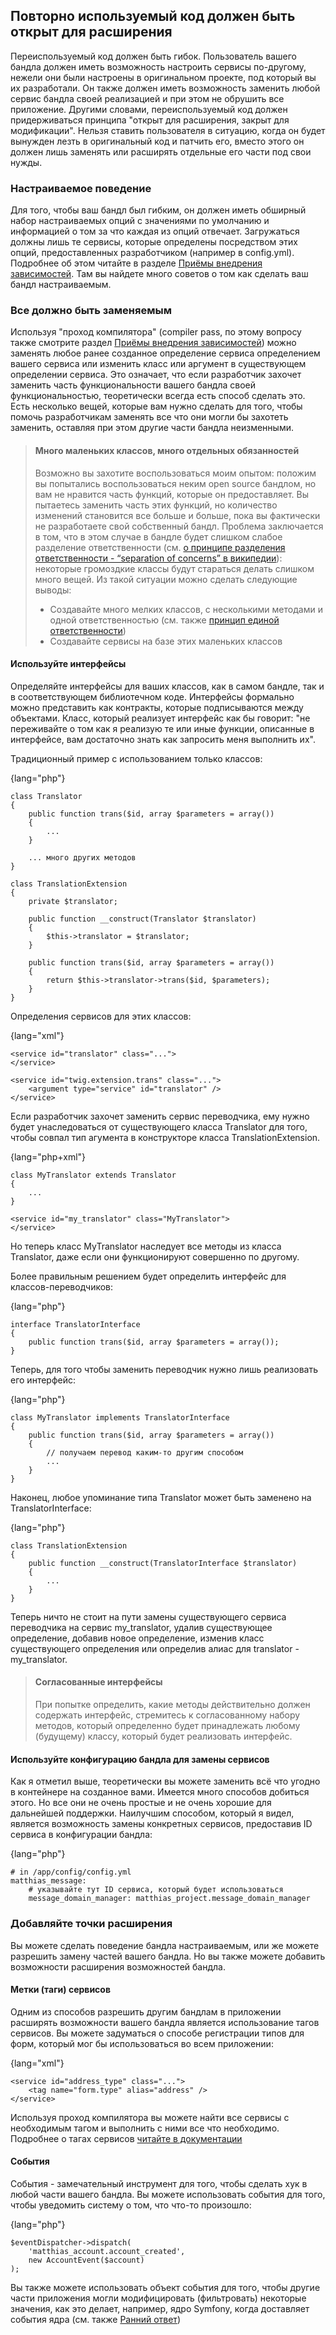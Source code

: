 ## Повторно используемый код должен быть открыт для расширения

Переиспользуемый код должен быть гибок. Пользователь вашего бандла должен иметь возможность настроить
сервисы по-другому, нежели они были настроены в оригинальном проекте, под который вы их разработали.
Он также должен иметь возможность заменить любой сервис бандла своей реализацией и при этом не обрушить
все приложение. Другими словами, переиспользуемый код должен придерживаться принципа "открыт для расширения, 
закрыт для модификации". Нельзя ставить пользователя в ситуацию, когда он будет вынужден лезть в оригинальный
код и патчить его, вместо этого он должен лишь заменять или расширять отдельные его части под свои нужды.

### Настраиваемое поведение

Для того, чтобы ваш бандл был гибким, он должен иметь обширный набор настраиваемых опций с значениями по
умолчанию и информацией о том за что каждая из опций отвечает. Загружаться должны лишь те сервисы, которые
определены посредством этих опций, предоставленных разработчиком (например в config.yml). Подробнее об
этом читайте в разделе [Приёмы внедрения зависимостей](#patterns-of-dependency-injection). Там вы
найдете много советов о том как сделать ваш бандл настраиваемым.

### Все должно быть заменяемым

Используя "проход компилятора" (compiler pass, по этому вопросу также смотрите раздел 
[Приёмы внедрения зависимостей](#patterns-of-dependency-injection)) можно заменять любое ранее созданное 
определение сервиса определением вашего сервиса или изменить класс или аргумент в существующем определении сервиса. 
Это означает, что если разработчик захочет заменить часть функциональности вашего бандла своей функциональностью, 
теоретически всегда есть способ сделать это. Есть несколько вещей, которые вам нужно сделать для того, чтобы помочь 
разработчикам заменять все что они могли бы захотеть заменить, оставляя при этом другие части бандла неизменными.

> #### Много маленьких классов, много отдельных обязанностей
> 
> Возможно вы захотите воспользоваться моим опытом: положим вы попытались воспользоваться неким
> open source бандлом, но вам не нравится часть функций, которые он предоставляет. Вы пытаетесь
> заменить часть этих функций, но количество изменений становится все больше и больше, пока вы
> фактически не разработаете свой собственный бандл. Проблема заключается в том, что в этом
> случае в бандле будет слишком слабое разделение ответственности (см. 
> [о принципе разделения ответственности - “separation of concerns” в википедии](https://ru.wikipedia.org/wiki/Разделение_ответственности)):
> некоторые громоздкие классы будут стараться делать слишком много вещей. Из такой ситуации можно сделать 
> следующие выводы:
> 
> - Создавайте много мелких классов, с несколькими методами и одной ответственностью (см. также [принцип единой ответственности](https://ru.wikipedia.org/wiki/Принцип_единственной_ответственности))
> - Создавайте сервисы на базе этих маленьких классов

#### Используйте интерфейсы

Определяйте интерфейсы для ваших классов, как в самом бандле, так и в соответствующем библиотечном коде. Интерфейсы 
формально можно представить как контракты, которые подписываются между объектами. Класс, который реализует интерфейс
как бы говорит: "не переживайте о том как я реализую те или иные функции, описанные в интерфейсе, вам достаточно знать 
как запросить меня выполнить их".

Традиционный пример с использованием только классов:

{lang="php"}
~~~~~~~~~~~~
class Translator
{
    public function trans($id, array $parameters = array())
    {
        ...
    }

    ... много других методов
}

class TranslationExtension
{
    private $translator;

    public function __construct(Translator $translator)
    {
        $this->translator = $translator;
    }

    public function trans($id, array $parameters = array())
    {
        return $this->translator->trans($id, $parameters);
    }
}
~~~~~~~~~~~~

Определения сервисов для этих классов:

{lang="xml"}
~~~~~~~~~~~~
<service id="translator" class="...">
</service>

<service id="twig.extension.trans" class="...">
    <argument type="service" id="translator" />
</service>
~~~~~~~~~~~~

Если разработчик захочет заменить сервис переводчика, ему нужно будет унаследоваться от существующего
класса Translator для того, чтобы совпал тип агумента в конструкторе класса TranslationExtension.

{lang="php+xml"}
~~~~~~~~~~~~
class MyTranslator extends Translator
{
    ...
}

<service id="my_translator" class="MyTranslator">
</service>
~~~~~~~~~~~~

Но теперь класс MyTranslator наследует все методы из класса Translator, даже если они функционируют 
совершенно по другому.

Более правильным решением будет определить интерфейс для классов-переводчиков:

{lang="php"}
~~~~~~~~~~~~
interface TranslatorInterface
{
    public function trans($id, array $parameters = array());
}
~~~~~~~~~~~~

Теперь, для того чтобы заменить переводчик нужно лишь реализовать его интерфейс:

{lang="php"}
~~~~~~~~~~~~
class MyTranslator implements TranslatorInterface
{
    public function trans($id, array $parameters = array())
    {
        // получаем перевод каким-то другим способом
        ...
    }
}
~~~~~~~~~~~~

Наконец, любое упоминание типа Translator может быть заменено на TranslatorInterface:

{lang="php"}
~~~~~~~~~~~~
class TranslationExtension
{
    public function __construct(TranslatorInterface $translator)
    {
        ...
    }
}
~~~~~~~~~~~~

Теперь ничто не стоит на пути замены существующего сервиса переводчика на сервис my_translator,
удалив существующее определение, добавив новое определение, изменив класс существующего определения 
или определив алиас для translator - my_translator.

> #### Согласованные интерфейсы
> 
> При попытке определить, какие методы действительно должен содержать интерфейс,
> cтремитесь к согласованному набору методов, который определенно будет принадлежать любому (будущему) классу, 
> который будет реализовать интерфейс.

#### Используйте конфигурацию бандла для замены сервисов

Как я отметил выше, теоретически вы можете заменить всё что угодно в контейнере на созданное вами.
Имеется много способов добиться этого. Но все они не очень простые и не очень хорошие для дальнейшей
поддержки. Наилучшим способом, который я видел, является возможность замены конкретных сервисов, предоставив
ID сервиса в конфигурации бандла:

{lang="php"}
~~~~~~~~~~~~
# in /app/config/config.yml
matthias_message:
    # указывайте тут ID сервиса, который будет использоваться
    message_domain_manager: matthias_project.message_domain_manager
~~~~~~~~~~~~

### Добавляйте точки расширения

Вы можете сделать поведение бандла настраиваемым, или же можете разрешить замену частей вашего бандла.
Но вы также можете добавить возможности расширения возможностей бандла.

#### Метки (таги) сервисов

Одним из способов разрешить другим бандлам в приложении расширять возможности вашего бандла является 
использование тагов сервисов. Вы можете задуматься о способе регистрации типов для форм, который
мог бы использоваться во всем приложении:
 
{lang="xml"}
~~~~~~~~~~~~
<service id="address_type" class="...">
    <tag name="form.type" alias="address" />
</service>
~~~~~~~~~~~~

Используя проход компилятора вы можете найти все сервисы с необходимым тагом и выполнить с ними все что
необходимо. Подробнее о тагах сервисов [читайте в документации](https://symfony.com/doc/current/service_container/tags.html)

#### События

События - замечательный инструмент для того, чтобы сделать хук в любой части вашего бандла. Вы можете использовать
события для того, чтобы уведомить систему о том, что что-то произошло:

{lang="php"}
~~~~~~~~~~~~
$eventDispatcher->dispatch(
    'matthias_account.account_created',
    new AccountEvent($account)
);
~~~~~~~~~~~~

Вы также можете использовать объект события для того, чтобы другие части приложения могли модифицировать
(фильтровать) некоторые значения, как это делает, например, ядро Symfony, когда доставляет события ядра
(см. также [Ранний ответ](#early_response))